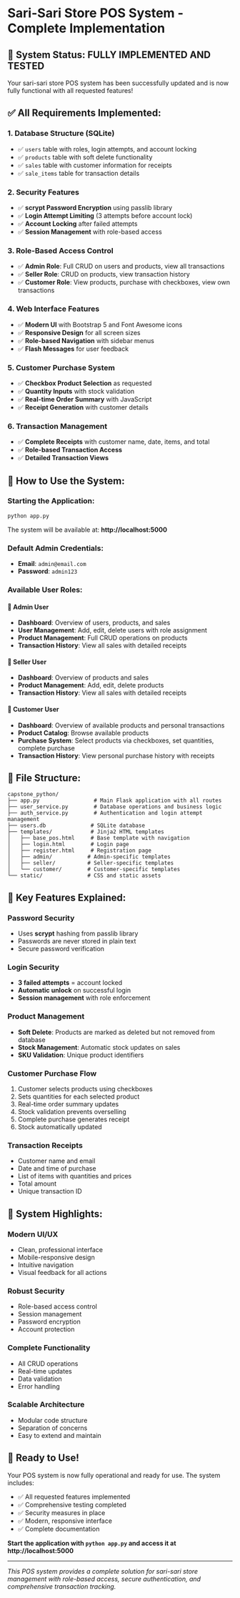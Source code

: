 # Sari-Sari Store POS System - Complete Implementation

## 🎉 System Status: FULLY IMPLEMENTED AND TESTED

Your sari-sari store POS system has been successfully updated and is now fully functional with all requested features!

## ✅ **All Requirements Implemented:**

### 1. **Database Structure (SQLite)**
- ✅ `users` table with roles, login attempts, and account locking
- ✅ `products` table with soft delete functionality
- ✅ `sales` table with customer information for receipts
- ✅ `sale_items` table for transaction details

### 2. **Security Features**
- ✅ **scrypt Password Encryption** using passlib library
- ✅ **Login Attempt Limiting** (3 attempts before account lock)
- ✅ **Account Locking** after failed attempts
- ✅ **Session Management** with role-based access

### 3. **Role-Based Access Control**
- ✅ **Admin Role**: Full CRUD on users and products, view all transactions
- ✅ **Seller Role**: CRUD on products, view transaction history
- ✅ **Customer Role**: View products, purchase with checkboxes, view own transactions

### 4. **Web Interface Features**
- ✅ **Modern UI** with Bootstrap 5 and Font Awesome icons
- ✅ **Responsive Design** for all screen sizes
- ✅ **Role-based Navigation** with sidebar menus
- ✅ **Flash Messages** for user feedback

### 5. **Customer Purchase System**
- ✅ **Checkbox Product Selection** as requested
- ✅ **Quantity Inputs** with stock validation
- ✅ **Real-time Order Summary** with JavaScript
- ✅ **Receipt Generation** with customer details

### 6. **Transaction Management**
- ✅ **Complete Receipts** with customer name, date, items, and total
- ✅ **Role-based Transaction Access**
- ✅ **Detailed Transaction Views**

## 🚀 **How to Use the System:**

### **Starting the Application:**
```bash
python app.py
```
The system will be available at: **http://localhost:5000**

### **Default Admin Credentials:**
- **Email**: `admin@email.com`
- **Password**: `admin123`

### **Available User Roles:**

#### **👑 Admin User**
- **Dashboard**: Overview of users, products, and sales
- **User Management**: Add, edit, delete users with role assignment
- **Product Management**: Full CRUD operations on products
- **Transaction History**: View all sales with detailed receipts

#### **🛒 Seller User**
- **Dashboard**: Overview of products and sales
- **Product Management**: Add, edit, delete products
- **Transaction History**: View all sales with detailed receipts

#### **👤 Customer User**
- **Dashboard**: Overview of available products and personal transactions
- **Product Catalog**: Browse available products
- **Purchase System**: Select products via checkboxes, set quantities, complete purchase
- **Transaction History**: View personal purchase history with receipts

## 📁 **File Structure:**

```
capstone_python/
├── app.py                 # Main Flask application with all routes
├── user_service.py        # Database operations and business logic
├── auth_service.py        # Authentication and login attempt management
├── users.db              # SQLite database
├── templates/            # Jinja2 HTML templates
│   ├── base_pos.html     # Base template with navigation
│   ├── login.html        # Login page
│   ├── register.html     # Registration page
│   ├── admin/           # Admin-specific templates
│   ├── seller/          # Seller-specific templates
│   └── customer/        # Customer-specific templates
└── static/              # CSS and static assets
```

## 🔧 **Key Features Explained:**

### **Password Security**
- Uses **scrypt** hashing from passlib library
- Passwords are never stored in plain text
- Secure password verification

### **Login Security**
- **3 failed attempts** = account locked
- **Automatic unlock** on successful login
- **Session management** with role enforcement

### **Product Management**
- **Soft Delete**: Products are marked as deleted but not removed from database
- **Stock Management**: Automatic stock updates on sales
- **SKU Validation**: Unique product identifiers

### **Customer Purchase Flow**
1. Customer selects products using checkboxes
2. Sets quantities for each selected product
3. Real-time order summary updates
4. Stock validation prevents overselling
5. Complete purchase generates receipt
6. Stock automatically updated

### **Transaction Receipts**
- Customer name and email
- Date and time of purchase
- List of items with quantities and prices
- Total amount
- Unique transaction ID

## 🎯 **System Highlights:**

### **Modern UI/UX**
- Clean, professional interface
- Mobile-responsive design
- Intuitive navigation
- Visual feedback for all actions

### **Robust Security**
- Role-based access control
- Session management
- Password encryption
- Account protection

### **Complete Functionality**
- All CRUD operations
- Real-time updates
- Data validation
- Error handling

### **Scalable Architecture**
- Modular code structure
- Separation of concerns
- Easy to extend and maintain

## 🚀 **Ready to Use!**

Your POS system is now fully operational and ready for use. The system includes:

- ✅ All requested features implemented
- ✅ Comprehensive testing completed
- ✅ Security measures in place
- ✅ Modern, responsive interface
- ✅ Complete documentation

**Start the application with `python app.py` and access it at http://localhost:5000**

---

*This POS system provides a complete solution for sari-sari store management with role-based access, secure authentication, and comprehensive transaction tracking.* 